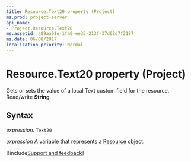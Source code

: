 ```yaml
---
title: Resource.Text20 property (Project)
ms.prod: project-server
api_name:
- Project.Resource.Text20
ms.assetid: a89aa61e-1fa0-ee35-213f-37d62d7f2187
ms.date: 06/08/2017
localization_priority: Normal
---
```



# Resource.Text20 property (Project)

Gets or sets the value of a local Text custom field for the resource. Read/write  **String**.


## Syntax

_expression_. `Text20`

_expression_ A variable that represents a [Resource](./Project.Resource.md) object.

[!include[Support and feedback](~/includes/feedback-boilerplate.md)]